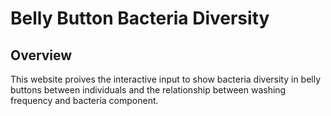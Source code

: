 # Belly Button Bacteria Diversity
## Overview
This website proives the interactive input to show bacteria diversity in belly buttons between individuals and the relationship between washing frequency and bacteria component.
